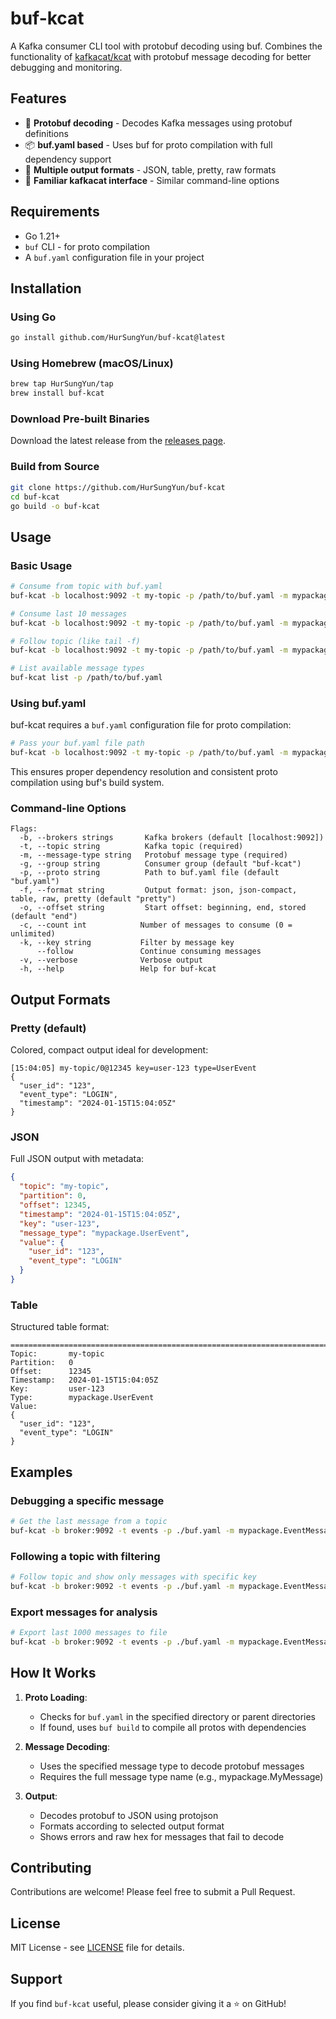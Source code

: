 # buf-kcat

A Kafka consumer CLI tool with protobuf decoding using buf. Combines the functionality of [kafkacat/kcat](https://github.com/edenhill/kcat) with protobuf message decoding for better debugging and monitoring.

## Features

- 🚀 **Protobuf decoding** - Decodes Kafka messages using protobuf definitions
- 📦 **buf.yaml based** - Uses buf for proto compilation with full dependency support
- 🎨 **Multiple output formats** - JSON, table, pretty, raw formats
- 🔧 **Familiar kafkacat interface** - Similar command-line options

## Requirements

- Go 1.21+
- `buf` CLI - for proto compilation
- A `buf.yaml` configuration file in your project

## Installation

### Using Go
```bash
go install github.com/HurSungYun/buf-kcat@latest
```

### Using Homebrew (macOS/Linux)
```bash
brew tap HurSungYun/tap
brew install buf-kcat
```

### Download Pre-built Binaries
Download the latest release from the [releases page](https://github.com/HurSungYun/buf-kcat/releases).

### Build from Source
```bash
git clone https://github.com/HurSungYun/buf-kcat
cd buf-kcat
go build -o buf-kcat
```

## Usage

### Basic Usage

```bash
# Consume from topic with buf.yaml
buf-kcat -b localhost:9092 -t my-topic -p /path/to/buf.yaml -m mypackage.MyMessage

# Consume last 10 messages
buf-kcat -b localhost:9092 -t my-topic -p /path/to/buf.yaml -m mypackage.MyMessage -c 10 -o end

# Follow topic (like tail -f)
buf-kcat -b localhost:9092 -t my-topic -p /path/to/buf.yaml -m mypackage.MyMessage --follow

# List available message types
buf-kcat list -p /path/to/buf.yaml
```

### Using buf.yaml

buf-kcat requires a `buf.yaml` configuration file for proto compilation:

```bash
# Pass your buf.yaml file path
buf-kcat -b localhost:9092 -t my-topic -p /path/to/buf.yaml -m mypackage.MyMessage
```

This ensures proper dependency resolution and consistent proto compilation using buf's build system.

### Command-line Options

```
Flags:
  -b, --brokers strings       Kafka brokers (default [localhost:9092])
  -t, --topic string          Kafka topic (required)
  -m, --message-type string   Protobuf message type (required)
  -g, --group string          Consumer group (default "buf-kcat")
  -p, --proto string          Path to buf.yaml file (default "buf.yaml")
  -f, --format string         Output format: json, json-compact, table, raw, pretty (default "pretty")
  -o, --offset string         Start offset: beginning, end, stored (default "end")
  -c, --count int            Number of messages to consume (0 = unlimited)
  -k, --key string           Filter by message key
      --follow               Continue consuming messages
  -v, --verbose              Verbose output
  -h, --help                 Help for buf-kcat
```

## Output Formats

### Pretty (default)
Colored, compact output ideal for development:
```
[15:04:05] my-topic/0@12345 key=user-123 type=UserEvent
{
  "user_id": "123",
  "event_type": "LOGIN",
  "timestamp": "2024-01-15T15:04:05Z"
}
```

### JSON
Full JSON output with metadata:
```json
{
  "topic": "my-topic",
  "partition": 0,
  "offset": 12345,
  "timestamp": "2024-01-15T15:04:05Z",
  "key": "user-123",
  "message_type": "mypackage.UserEvent",
  "value": {
    "user_id": "123",
    "event_type": "LOGIN"
  }
}
```

### Table
Structured table format:
```
================================================================================
Topic:       my-topic
Partition:   0
Offset:      12345
Timestamp:   2024-01-15T15:04:05Z
Key:         user-123
Type:        mypackage.UserEvent
Value:
{
  "user_id": "123",
  "event_type": "LOGIN"
}
```

## Examples

### Debugging a specific message
```bash
# Get the last message from a topic
buf-kcat -b broker:9092 -t events -p ./buf.yaml -m mypackage.EventMessage -c 1 -o end -f json | jq .
```

### Following a topic with filtering
```bash
# Follow topic and show only messages with specific key
buf-kcat -b broker:9092 -t events -p ./buf.yaml -m mypackage.EventMessage --follow -k "user-123"
```

### Export messages for analysis
```bash
# Export last 1000 messages to file
buf-kcat -b broker:9092 -t events -p ./buf.yaml -m mypackage.EventMessage -c 1000 -f json > messages.jsonl
```

## How It Works

1. **Proto Loading**: 
   - Checks for `buf.yaml` in the specified directory or parent directories
   - If found, uses `buf build` to compile all protos with dependencies

2. **Message Decoding**:
   - Uses the specified message type to decode protobuf messages
   - Requires the full message type name (e.g., mypackage.MyMessage)

3. **Output**:
   - Decodes protobuf to JSON using protojson
   - Formats according to selected output format
   - Shows errors and raw hex for messages that fail to decode

## Contributing

Contributions are welcome! Please feel free to submit a Pull Request.

## License

MIT License - see [LICENSE](LICENSE) file for details.

## Support

If you find `buf-kcat` useful, please consider giving it a ⭐ on GitHub!
